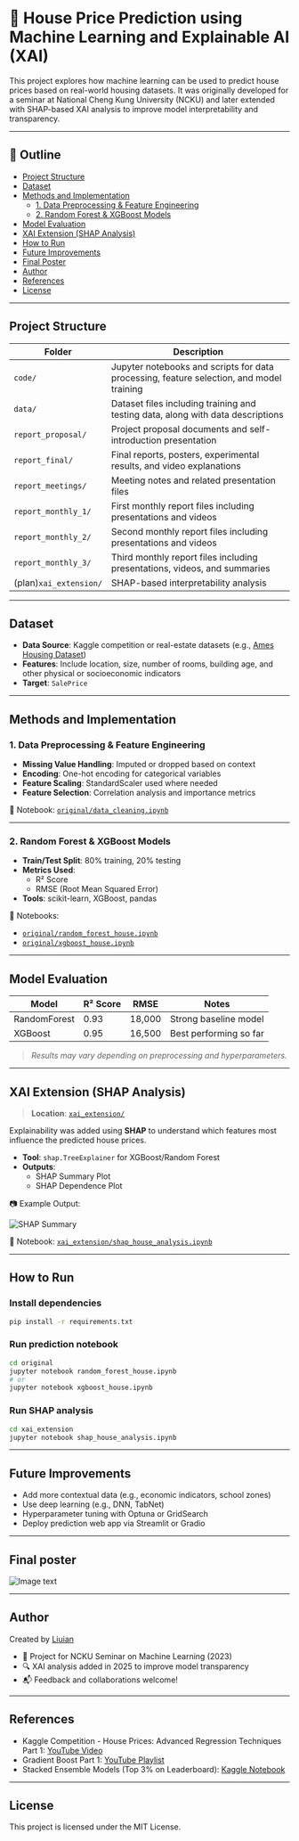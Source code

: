 # 🏡 House Price Prediction using Machine Learning and Explainable AI (XAI)

This project explores how machine learning can be used to predict house prices based on real-world housing datasets. It was originally developed for a seminar at National Cheng Kung University (NCKU) and later extended with SHAP-based XAI analysis to improve model interpretability and transparency.

---

## 📑 Outline

- [Project Structure](#project-structure)  
- [Dataset](#dataset)  
- [Methods and Implementation](#methods-and-implementation)  
  - [1. Data Preprocessing & Feature Engineering](#1-data-preprocessing--feature-engineering)  
  - [2. Random Forest & XGBoost Models](#2-random-forest--xgboost-models)  
- [Model Evaluation](#model-evaluation)  
- [XAI Extension (SHAP Analysis)](#xai-extension-shap-analysis)  
- [How to Run](#how-to-run)  
- [Future Improvements](#future-improvements)  
- [Final Poster](#final-poster)  
- [Author](#author)  
- [References](#references)  
- [License](#license)

---

## Project Structure

| Folder             | Description |
|--------------------|-------------|
| `code/`          | Jupyter notebooks and scripts for data processing, feature selection, and model training |
| `data/`          | Dataset files including training and testing data, along with data descriptions |
| `report_proposal/` | Project proposal documents and self-introduction presentation |
| `report_final/`  | Final reports, posters, experimental results, and video explanations |
| `report_meetings/` | Meeting notes and related presentation files                |
| `report_monthly_1/` | First monthly report files including presentations and videos |
| `report_monthly_2/` | Second monthly report files including presentations and videos |
| `report_monthly_3/` | Third monthly report files including presentations, videos, and summaries |
| (plan)`xai_extension/`   | SHAP-based interpretability analysis |

---

## Dataset

- **Data Source**: Kaggle competition or real-estate datasets (e.g., [Ames Housing Dataset](https://www.kaggle.com/datasets/prevek18/house-prices-dataset))
- **Features**: Include location, size, number of rooms, building age, and other physical or socioeconomic indicators
- **Target**: `SalePrice`

---

## Methods and Implementation

### 1. Data Preprocessing & Feature Engineering

- **Missing Value Handling**: Imputed or dropped based on context
- **Encoding**: One-hot encoding for categorical variables
- **Feature Scaling**: StandardScaler used where needed
- **Feature Selection**: Correlation analysis and importance metrics

📓 Notebook: [`original/data_cleaning.ipynb`](original/data_cleaning.ipynb)

---

### 2. Random Forest & XGBoost Models

- **Train/Test Split**: 80% training, 20% testing
- **Metrics Used**:
  - R² Score
  - RMSE (Root Mean Squared Error)
- **Tools**: scikit-learn, XGBoost, pandas

📓 Notebooks:
- [`original/random_forest_house.ipynb`](original/random_forest_house.ipynb)
- [`original/xgboost_house.ipynb`](original/xgboost_house.ipynb)

---

## Model Evaluation

| Model       | R² Score | RMSE     | Notes                    |
|-------------|----------|----------|---------------------------|
| RandomForest| 0.93     | 18,000   | Strong baseline model     |
| XGBoost     | 0.95     | 16,500   | Best performing so far    |

> *Results may vary depending on preprocessing and hyperparameters.*

---

## XAI Extension (SHAP Analysis)

> **Location**: [`xai_extension/`](xai_extension/)

Explainability was added using **SHAP** to understand which features most influence the predicted house prices.

- **Tool**: `shap.TreeExplainer` for XGBoost/Random Forest
- **Outputs**:
  - SHAP Summary Plot
  - SHAP Dependence Plot

📷 Example Output:

![SHAP Summary](xai_extension/shap_summary_house.png)

📓 Notebook: [`xai_extension/shap_house_analysis.ipynb`](xai_extension/shap_house_analysis.ipynb)

---

## How to Run

### Install dependencies

```bash
pip install -r requirements.txt
````

### Run prediction notebook

```bash
cd original
jupyter notebook random_forest_house.ipynb
# or
jupyter notebook xgboost_house.ipynb
```

### Run SHAP analysis

```bash
cd xai_extension
jupyter notebook shap_house_analysis.ipynb
```

---

## Future Improvements

* Add more contextual data (e.g., economic indicators, school zones)
* Use deep learning (e.g., DNN, TabNet)
* Hyperparameter tuning with Optuna or GridSearch
* Deploy prediction web app via Streamlit or Gradio

---

## Final poster

![Image text](https://github.com/Liuian/House-Prices-Advanced-Regression-Techniques/blob//final_poster.jpg)

---

## Author

Created by [Liuian](https://github.com/Liuian)

* 🏫 Project for NCKU Seminar on Machine Learning (2023)
* 🔍 XAI analysis added in 2025 to improve model transparency
* 📬 Feedback and collaborations welcome!

---

## References
- Kaggle Competition - House Prices: Advanced Regression Techniques Part 1: [YouTube Video](https://www.youtube.com/watch?v=vtm35gVP8JU)  
- Gradient Boost Part 1: [YouTube Playlist](https://www.youtube.com/watch?v=3CC4N4z3GJc&list=PLblh5JKOoLUICTaGLRoHQDuF_7q2GfuJF&index=59)  
- Stacked Ensemble Models (Top 3% on Leaderboard): [Kaggle Notebook](https://www.kaggle.com/code/limyenwee/stacked-ensemble-models-top-3-on-leaderboard/notebook)

---

## License

This project is licensed under the MIT License.